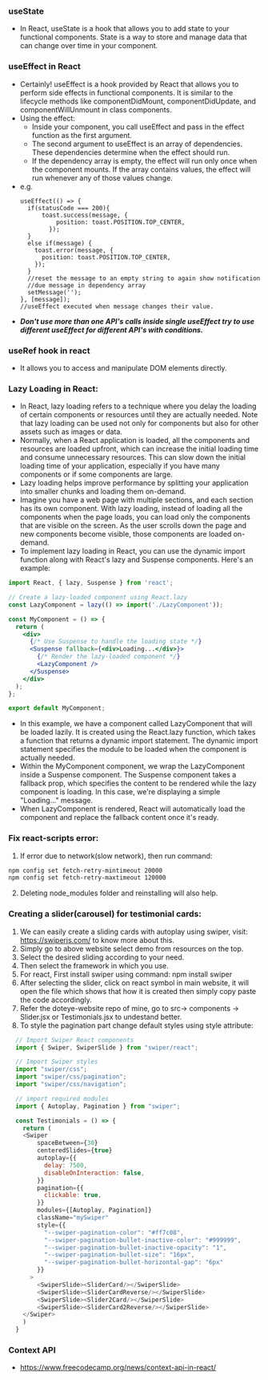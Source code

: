 ### useState
-  In React, useState is a hook that allows you to add state to your functional components. State is a way to store and manage data that can change over time in your component.

### useEffect in React
- Certainly! useEffect is a hook provided by React that allows you to perform side effects in functional components. It is similar to the lifecycle methods like componentDidMount, componentDidUpdate, and componentWillUnmount in class components.
- Using the effect:
  - Inside your component, you call useEffect and pass in the effect function as the first argument.
  - The second argument to useEffect is an array of dependencies. These dependencies determine when the effect should run.
  - If the dependency array is empty, the effect will run only once when the component mounts. If the array contains values, the effect will run whenever any of those values change.
- e.g.
  ```tsx
  useEffect(() => {
    if(statusCode === 200){
        toast.success(message, {
            position: toast.POSITION.TOP_CENTER,
          });
    }
    else if(message) {
      toast.error(message, {
        position: toast.POSITION.TOP_CENTER,
      });
    }
    //reset the message to an empty string to again show notification 
    //due message in dependency array
    setMessage('');
  }, [message]);
  //useEffect executed when message changes their value.
  ```
- ***Don't use more than one API's calls inside single useEffect try to use different useEffect for different API's with conditions.***

### useRef hook in react
-  It allows you to access and manipulate DOM elements directly.


### Lazy Loading in React:
- In React, lazy loading refers to a technique where you delay the loading of certain components or resources until they are actually needed. Note that lazy loading can be used not only for components but also for other assets such as images or data. 
- Normally, when a React application is loaded, all the components and resources are loaded upfront, which can increase the initial loading time and consume unnecessary resources. This can slow down the initial loading time of your application, especially if you have many components or if some components are large.
- Lazy loading helps improve performance by splitting your application into smaller chunks and loading them on-demand.
- Imagine you have a web page with multiple sections, and each section has its own component. With lazy loading, instead of loading all the components when the page loads, you can load only the components that are visible on the screen. As the user scrolls down the page and new components become visible, those components are loaded on-demand.
- To implement lazy loading in React, you can use the dynamic import function along with React's lazy and Suspense components. Here's an example:
```jsx
import React, { lazy, Suspense } from 'react';

// Create a lazy-loaded component using React.lazy
const LazyComponent = lazy(() => import('./LazyComponent'));

const MyComponent = () => {
  return (
    <div>
      {/* Use Suspense to handle the loading state */}
      <Suspense fallback={<div>Loading...</div>}>
        {/* Render the lazy-loaded component */}
        <LazyComponent />
      </Suspense>
    </div>
  );
};

export default MyComponent;
```
- In this example, we have a component called LazyComponent that will be loaded lazily. It is created using the React.lazy function, which takes a function that returns a dynamic import statement. The dynamic import statement specifies the module to be loaded when the component is actually needed.
- Within the MyComponent component, we wrap the LazyComponent inside a Suspense component. The Suspense component takes a fallback prop, which specifies the content to be rendered while the lazy component is loading. In this case, we're displaying a simple "Loading..." message.
- When LazyComponent is rendered, React will automatically load the component and replace the fallback content once it's ready.


### Fix react-scripts error:
1. If error due to network(slow network), then run command: 
```bash
npm config set fetch-retry-mintimeout 20000
npm config set fetch-retry-maxtimeout 120000
```
2. Deleting node_modules folder and reinstalling will also help.


### Creating a slider(carousel) for testimonial cards:
1. We can easily create a sliding cards with autoplay using swiper, visit: https://swiperjs.com/ to know more about this.
2. Simply go to above website select demo from resources on the top.
3. Select the desired sliding according to your need.
4. Then select the framework in which you use.
5. For react, First install swiper using command: npm install swiper
6. After selecting the slider, click on react symbol in main website, it will open the file which shows that how it is created then simply copy paste the code accordingly.
7. Refer the doteye-website repo of mine, go to src-> components -> Slider.jsx or Testimonials.jsx to undestand better.
8. To style the pagination part change default styles using style attribute:
```js
  // Import Swiper React components
  import { Swiper, SwiperSlide } from "swiper/react";

  // Import Swiper styles
  import "swiper/css";
  import "swiper/css/pagination";
  import "swiper/css/navigation";

  // import required modules
  import { Autoplay, Pagination } from "swiper";

  const Testimonials = () => {
    return (  
    <Swiper
        spaceBetween={30}
        centeredSlides={true}
        autoplay={{
          delay: 7500,
          disableOnInteraction: false,
        }}
        pagination={{
          clickable: true,
        }}
        modules={[Autoplay, Pagination]}
        className="mySwiper"
        style={{
          "--swiper-pagination-color": "#ff7c08",
          "--swiper-pagination-bullet-inactive-color": "#999999",
          "--swiper-pagination-bullet-inactive-opacity": "1",
          "--swiper-pagination-bullet-size": "16px",
          "--swiper-pagination-bullet-horizontal-gap": "6px"
        }}
      >
        <SwiperSlide><SliderCard/></SwiperSlide>
        <SwiperSlide><SliderCardReverse/></SwiperSlide>
        <SwiperSlide><Slider2Card/></SwiperSlide>
        <SwiperSlide><SliderCard2Reverse/></SwiperSlide>
    </Swiper>
    )
  }
```

### Context API
- https://www.freecodecamp.org/news/context-api-in-react/
